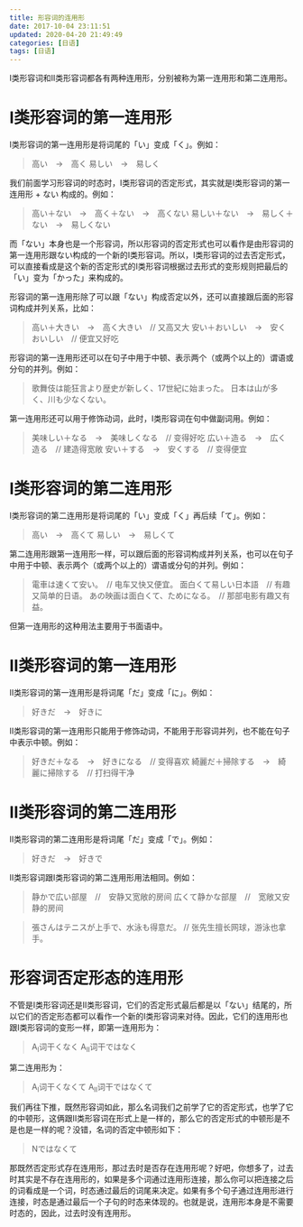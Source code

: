 ```yaml
---
title: 形容词的连用形
date: 2017-10-04 23:11:51
updated: 2020-04-20 21:49:49
categories: [日语]
tags: [日语]
---
```


Ⅰ类形容词和Ⅱ类形容词都各有两种连用形，分别被称为第一连用形和第二连用形。

# Ⅰ类形容词的第一连用形

Ⅰ类形容词的第一连用形是将词尾的「い」变成「く」。例如：

> <span lang="ja">高い　→　高く</span>
> <span lang="ja">易しい　→　易しく</span>

我们前面学习形容词的时态时，Ⅰ类形容词的否定形式，其实就是Ⅰ类形容词的第一连用形 + ない 构成的。例如：

> <span lang="ja">高い＋ない　→　高く＋ない　→　高くない</span>
> <span lang="ja">易しい＋ない　→　易しく＋ない　→　易しくない</span>

而「ない」本身也是一个形容词，所以形容词的否定形式也可以看作是由形容词的第一连用形跟ない构成的一个新的Ⅰ类形容词。所以，Ⅰ类形容词的过去否定形式，可以直接看成是这个新的否定形式的Ⅰ类形容词根据过去形式的变形规则把最后的「い」变为「かった」来构成的。

形容词的第一连用形除了可以跟「ない」构成否定以外，还可以直接跟后面的形容词构成并列关系，比如：

> <span lang="ja">高い＋大きい　→　高く大きい</span>　// 又高又大
> <span lang="ja">安い＋おいしい　→　安くおいしい</span>　// 便宜又好吃

形容词的第一连用形还可以在句子中用于中顿、表示两个（或两个以上的）谓语或分句的并列。例如：

> <span lang="ja">歌舞伎は能狂言より歴史が新しく、17世紀に始まった。</span>
> <span lang="ja">日本は山が多く、川も少なくない。</span>

第一连用形还可以用于修饰动词，此时，Ⅰ类形容词在句中做副词用。例如：

> <span lang="ja">美味しい＋なる　→　美味しくなる</span>　// 变得好吃
> <span lang="ja">広い＋造る　→　広く造る</span>　// 建造得宽敞
> <span lang="ja">安い＋する　→　安くする</span>　// 变得便宜

# Ⅰ类形容词的第二连用形

Ⅰ类形容词的第二连用形是将词尾的「い」变成「く」再后续「て」。例如：

> <span lang="ja">高い　→　高くて</span>
> <span lang="ja">易しい　→　易しくて</span>

第二连用形跟第一连用形一样，可以跟后面的形容词构成并列关系，也可以在句子中用于中顿、表示两个（或两个以上的）谓语或分句的并列。例如：

> <span lang="ja">電車は速くて安い。</span>　// 电车又快又便宜。
> <span lang="ja">面白くて易しい日本語</span>　// 有趣又简单的日语。
> <span lang="ja">あの映画は面白くて、ためになる。</span>　// 那部电影有趣又有益。

但第一连用形的这种用法主要用于书面语中。

# Ⅱ类形容词的第一连用形

Ⅱ类形容词的第一连用形是将词尾「だ」变成「に」。例如：

> <span lang="ja">好きだ　→　好きに</span>

Ⅱ类形容词的第一连用形只能用于修饰动词，不能用于形容词并列，也不能在句子中表示中顿。例如：

> <span lang="ja">好きだ＋なる　→　好きになる</span>　// 变得喜欢
> <span lang="ja">綺麗だ＋掃除する　→　綺麗に掃除する</span>　// 打扫得干净

# Ⅱ类形容词的第二连用形

Ⅱ类形容词的第二连用形是将词尾「だ」变成「で」。例如：

> <span lang="ja">好きだ　→　好きで</span>

Ⅱ类形容词跟Ⅰ类形容词的第二连用形用法相同。例如：

> <span lang="ja">静かで広い部屋</span>　//　安静又宽敞的房间
> <span lang="ja">広くて静かな部屋</span>　//　宽敞又安静的房间

> <span lang="ja">張さんはテニスが上手で、水泳も得意だ。</span> // 张先生擅长网球，游泳也拿手。

# 形容词否定形态的连用形

不管是Ⅰ类形容词还是Ⅱ类形容词，它们的否定形式最后都是以「ない」结尾的，所以它们的否定形态都可以看作一个新的Ⅰ类形容词来对待。因此，它们的连用形也跟Ⅰ类形容词的变形一样，即第一连用形为：

> <span lang="ja">A<sub>Ⅰ</sub>词干くなく</span>
> <span lang="ja">A<sub>Ⅱ</sub>词干ではなく</span>

第二连用形为：

> <span lang="ja">A<sub>Ⅰ</sub>词干くなくて</span>
> <span lang="ja">A<sub>Ⅱ</sub>词干ではなくて</span>

我们再往下推，既然形容词如此，那么名词我们之前学了它的否定形式，也学了它的中顿形，这俩跟Ⅱ类形容词在形式上是一样的，那么它的否定形式的中顿形是不是也是一样的呢？没错，名词的否定中顿形如下：

> <span lang="ja">Nではなくて</span>

那既然否定形式存在连用形，那过去时是否存在连用形呢？好吧，你想多了，过去时其实是不存在连用形的，如果是多个词通过连用形连接，那么你可以把连接之后的词看成是一个词，时态通过最后的词尾来决定。如果有多个句子通过连用形进行连接，时态是通过最后一个子句的时态来体现的。也就是说，连用形本身是不需要时态的，因此，过去时没有连用形。